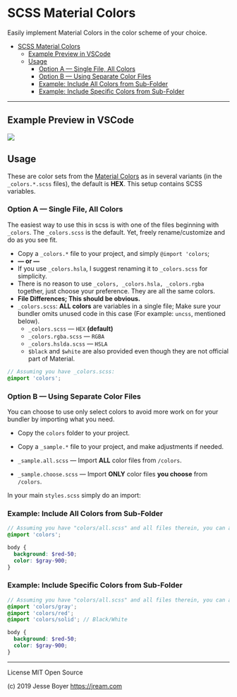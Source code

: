 # SCSS Material Colors

Easily implement Material Colors in the color scheme of your choice.

<!-- TOC -->

- [SCSS Material Colors](#scss-material-colors)
	- [Example Preview in VSCode](#example-preview-in-vscode)
	- [Usage](#usage)
		- [Option A &mdash; Single File, All Colors](#option-a-mdash-single-file-all-colors)
		- [Option B &mdash; Using Separate Color Files](#option-b-mdash-using-separate-color-files)
		- [Example: Include All Colors from Sub-Folder](#example-include-all-colors-from-sub-folder)
		- [Example: Include Specific Colors from Sub-Folder](#example-include-specific-colors-from-sub-folder)

<!-- /TOC -->

---

## Example Preview in VSCode

<img src="https://user-images.githubusercontent.com/145959/52465145-8c6ce880-2b4b-11e9-80a0-7e7e999c58b0.png">

## Usage

These are color sets from the [Material Colors](https://material.io/tools/color/#!/?view.left=0&view.right=0) as
in several variants (in the `_colors.*.scss` files), the default is **HEX**. This setup contains SCSS variables.

### Option A &mdash; Single File, All Colors

The easiest way to use this in scss is with one of the files beginning with `_colors`. The `_colors.scss` is the
default. Yet, freely rename/customize and do as you see fit.

- Copy a `_colors.*` file to your project, and simply `@import 'colors`;
- **&mdash; or &mdash;**
- If you use `_colors.hsla`, I suggest renaming it to `_colors.scss` for simplicity.
- There is no reason to use `_colors, _colors.hsla, _colors.rgba` together, just choose your preference. They are all the same colors.
- **File Differences; This should be obvious.**
- `_colors.scss`:  **ALL colors** are variables in a
  single file; Make sure your bundler omits unused code in this case (For example: `uncss`, mentioned below).
  - `_colors.scss` &mdash; `HEX` **(default)**
  - `_colors.rgba.scss` &mdash; `RGBA`
  - `_colors.hslda.scss` &mdash; `HSLA`
  - `$black` and `$white` are also provided even though they are not official part of Material.

```scss
// Assuming you have _colors.scss:
@import 'colors';
```


### Option B &mdash; Using Separate Color Files

You can choose to use only select colors to avoid more work on for your bundler by importing what you need.

- Copy the `colors` folder to your project.
- Copy a `_sample.*` file to your project, and make adjustments if needed.

- `_sample.all.scss` &mdash; Import **ALL** color files from  `/colors`.
- `_sample.choose.scss` &mdash; Import **ONLY** color files **you choose** from `/colors`.

In your main `styles.scss` simply do an import:

### Example: Include All Colors from Sub-Folder

```scss
// Assuming you have "colors/all.scss" and all files therein, you can add every subfile this way also:
@import 'colors';

body {
  background: $red-50;
  color: $gray-900;
}
```

### Example: Include Specific Colors from Sub-Folder

```scss
// Assuming you have "colors/all.scss" and all files therein, you can add them by what you need only:
@import 'colors/gray';
@import 'colors/red';
@import 'colors/solid'; // Black/White

body {
  background: $red-50;
  color: $gray-900;
}
```

---

License MIT Open Source

(c) 2019 Jesse Boyer <https://jream.com>
